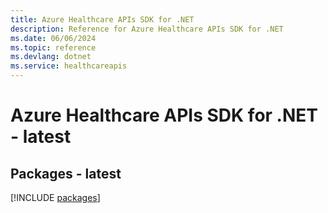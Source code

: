 ```yaml
---
title: Azure Healthcare APIs SDK for .NET
description: Reference for Azure Healthcare APIs SDK for .NET
ms.date: 06/06/2024
ms.topic: reference
ms.devlang: dotnet
ms.service: healthcareapis
---
```

# Azure Healthcare APIs SDK for .NET - latest
## Packages - latest
[!INCLUDE [packages](healthcare-apis-index.md)]
